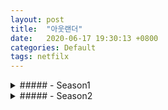 ```yaml
---
layout: post
title:  "아웃랜더"
date:   2020-06-17 19:30:13 +0800
categories: Default
tags: netfilx
---
```


<details>
<summary>
##### - Season1
</summary>
<div markdown="1">
|episode|Time| 
|:--------:|--------|
| episode 01 | 35:44 
| episode 02 | 
| episode 03 | 04:30
| episode 04 | 
| episode 05 | 
| episode 06 | 
| episode 07 | 42:40 , 51:00
| episode 08 | 
| episode 09 | 
| episode 10 | 
| episode 11 | 
| episode 12 | 
| episode 13 | 
| episode 14 | 
| episode 15 | 
| episode 16 | 
</div>
</details>

<details>
<summary>
##### - Season2
</summary>
<div markdown="1">
|episode|Time| 
|:--------:|--------|
| episode 01 | 
| episode 02 | 
| episode 03 | 
| episode 04 | 
| episode 05 | 
| episode 06 | 
| episode 07 | 
| episode 08 | 
| episode 09 | 
| episode 10 | 
| episode 11 | 
| episode 12 | 
| episode 13 | 
</div>
</details>